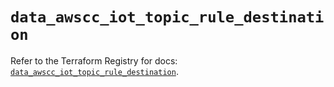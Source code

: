 # `data_awscc_iot_topic_rule_destination`

Refer to the Terraform Registry for docs: [`data_awscc_iot_topic_rule_destination`](https://registry.terraform.io/providers/hashicorp/awscc/0.70.0/docs/data-sources/iot_topic_rule_destination).
